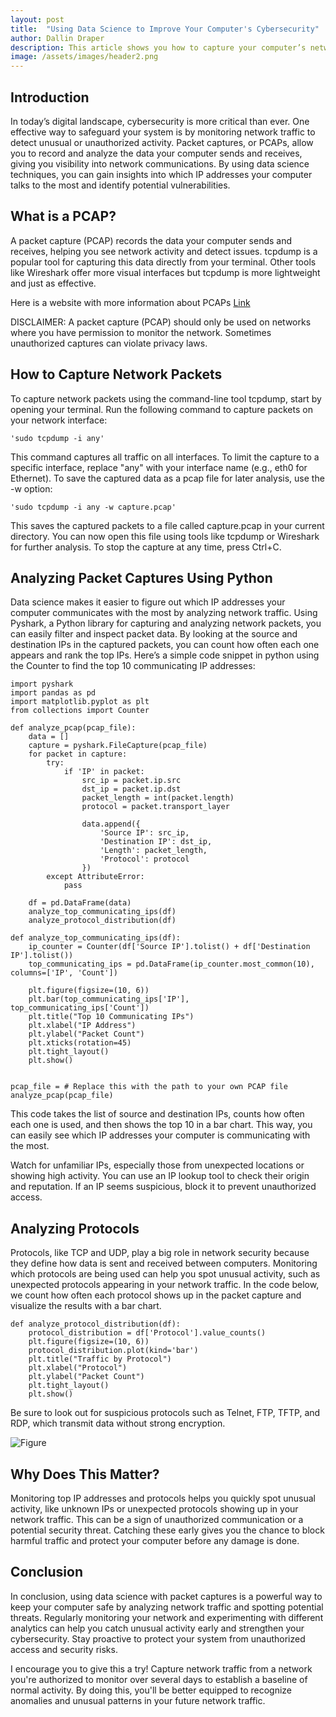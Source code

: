 ```yaml
---
layout: post
title:  "Using Data Science to Improve Your Computer's Cybersecurity"
author: Dallin Draper
description: This article shows you how to capture your computer’s network traffic and spot any potential security issues. With tcpdump, you can quickly grab and save network data for analysis. Using simple data science techniques, you'll learn how to identify the most active IP addresses and protocols talking to your device.
image: /assets/images/header2.png
---
```


## Introduction

In today’s digital landscape, cybersecurity is more critical than ever. One effective way to safeguard your system is by monitoring network traffic to detect unusual or unauthorized activity. Packet captures, or PCAPs, allow you to record and analyze the data your computer sends and receives, giving you visibility into network communications. By using data science techniques, you can gain insights into which IP addresses your computer talks to the most and identify potential vulnerabilities.


## What is a PCAP?

A packet capture (PCAP) records the data your computer sends and receives, helping you see network activity and detect issues. tcpdump is a popular tool for capturing this data directly from your terminal. Other tools like Wireshark offer more visual interfaces but tcpdump is more lightweight and just as effective.

Here is a website with more information about PCAPs [Link](https://www.cloudflare.com/learning/network-layer/what-is-a-packet/)

DISCLAIMER: A packet capture (PCAP) should only be used on networks where you have permission to monitor the network. Sometimes unauthorized captures can violate privacy laws.


## How to Capture Network Packets

To capture network packets using the command-line tool tcpdump, start by opening your terminal. Run the following command to capture packets on your network interface:

    'sudo tcpdump -i any'

This command captures all traffic on all interfaces. To limit the capture to a specific interface, replace "any" with your interface name (e.g., eth0 for Ethernet). To save the captured data as a pcap file for later analysis, use the -w option:

    'sudo tcpdump -i any -w capture.pcap'

This saves the captured packets to a file called capture.pcap in your current directory. You can now open this file using tools like tcpdump or Wireshark for further analysis. To stop the capture at any time, press Ctrl+C.



## Analyzing Packet Captures Using Python

Data science makes it easier to figure out which IP addresses your computer communicates with the most by analyzing network traffic. Using Pyshark, a Python library for capturing and analyzing network packets, you can easily filter and inspect packet data. By looking at the source and destination IPs in the captured packets, you can count how often each one appears and rank the top IPs. Here’s a simple code snippet in python using the Counter to find the top 10 communicating IP addresses:



    import pyshark
    import pandas as pd
    import matplotlib.pyplot as plt
    from collections import Counter

    def analyze_pcap(pcap_file):
        data = []
        capture = pyshark.FileCapture(pcap_file)
        for packet in capture:
            try:
                if 'IP' in packet:
                    src_ip = packet.ip.src
                    dst_ip = packet.ip.dst
                    packet_length = int(packet.length)
                    protocol = packet.transport_layer 

                    data.append({
                        'Source IP': src_ip,
                        'Destination IP': dst_ip,
                        'Length': packet_length,
                        'Protocol': protocol
                    })
            except AttributeError:   
                pass

        df = pd.DataFrame(data)
        analyze_top_communicating_ips(df)
        analyze_protocol_distribution(df)

    def analyze_top_communicating_ips(df):
        ip_counter = Counter(df['Source IP'].tolist() + df['Destination IP'].tolist())
        top_communicating_ips = pd.DataFrame(ip_counter.most_common(10), columns=['IP', 'Count'])

        plt.figure(figsize=(10, 6))
        plt.bar(top_communicating_ips['IP'], top_communicating_ips['Count'])
        plt.title("Top 10 Communicating IPs")
        plt.xlabel("IP Address")
        plt.ylabel("Packet Count")
        plt.xticks(rotation=45)
        plt.tight_layout()
        plt.show()


    pcap_file = # Replace this with the path to your own PCAP file
    analyze_pcap(pcap_file)


This code takes the list of source and destination IPs, counts how often each one is used, and then shows the top 10 in a bar chart. This way, you can easily see which IP addresses your computer is communicating with the most.

Watch for unfamiliar IPs, especially those from unexpected locations or showing high activity. You can use an IP lookup tool to check their origin and reputation. If an IP seems suspicious, block it to prevent unauthorized access.



## Analyzing Protocols


Protocols, like TCP and UDP, play a big role in network security because they define how data is sent and received between computers. Monitoring which protocols are being used can help you spot unusual activity, such as unexpected protocols appearing in your network traffic. In the code below, we count how often each protocol shows up in the packet capture and visualize the results with a bar chart.


    def analyze_protocol_distribution(df):
        protocol_distribution = df['Protocol'].value_counts()
        plt.figure(figsize=(10, 6))
        protocol_distribution.plot(kind='bar')
        plt.title("Traffic by Protocol")
        plt.xlabel("Protocol")
        plt.ylabel("Packet Count")
        plt.tight_layout()
        plt.show()


Be sure to look out for suspicious protocols such as Telnet, FTP, TFTP, and RDP, which transmit data without strong encryption.

![Figure](/Documents/image.png)


## Why Does This Matter?

Monitoring top IP addresses and protocols helps you quickly spot unusual activity, like unknown IPs or unexpected protocols showing up in your network traffic. This can be a sign of unauthorized communication or a potential security threat. Catching these early gives you the chance to block harmful traffic and protect your computer before any damage is done.



## Conclusion

In conclusion, using data science with packet captures is a powerful way to keep your computer safe by analyzing network traffic and spotting potential threats. Regularly monitoring your network and experimenting with different analytics can help you catch unusual activity early and strengthen your cybersecurity. Stay proactive to protect your system from unauthorized access and security risks.

I encourage you to give this a try! Capture network traffic from a network you're authorized to monitor over several days to establish a baseline of normal activity. By doing this, you'll be better equipped to recognize anomalies and unusual patterns in your future network traffic.











